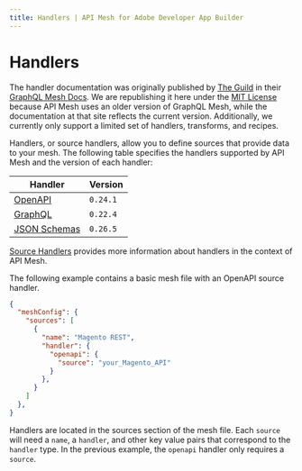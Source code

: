 ```yaml
---
title: Handlers | API Mesh for Adobe Developer App Builder
---
```


# Handlers

The handler documentation was originally published by [The Guild] in their [GraphQL Mesh Docs]. We are republishing it here under the [MIT License] because API Mesh uses an older version of GraphQL Mesh, while the documentation at that site reflects the current version. Additionally, we currently only support a limited set of handlers, transforms, and recipes.

Handlers, or source handlers, allow you to define sources that provide data to your mesh. The following table specifies the handlers supported by API Mesh and the version of each handler:

| Handler | Version |
|------------|------------|
[OpenAPI] | `0.24.1`
[GraphQL] | `0.22.4`
[JSON Schemas] | `0.26.5`

[Source Handlers] provides more information about handlers in the context of API Mesh.

The following example contains a basic mesh file with an OpenAPI source handler.

```json
{
  "meshConfig": {
    "sources": [
      {
        "name": "Magento REST",
        "handler": {
          "openapi": {
            "source": "your_Magento_API"
          }
        },
      }
    ]
  },
}
```

Handlers are located in the sources section of the mesh file. Each `source` will need a `name`, a `handler`, and other key value pairs that correspond to the `handler` type. In the previous example, the `openapi` handler only requires a `source`.

<!-- Link Definitions -->
[OpenAPI]: openapi.md
[GraphQL]: graphql.md
[JSON Schemas]: json-schema.md
[Source Handlers]: /gateway/source-handlers.md
[The Guild]: https://www.the-guild.dev/
[MIT License]: https://github.com/Urigo/graphql-mesh/blob/master/LICENSE#L3
[GraphQL Mesh Docs]: https://www.graphql-mesh.com/docs/
